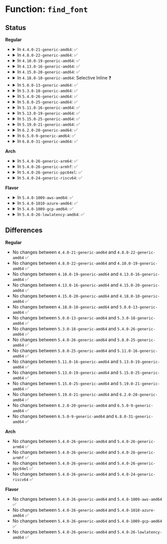 # Function: <code>find_font</code>

## Status
<b>Regular</b>
<ul>
<li>
<details>
<summary>In <code>4.4.0-21-generic-amd64</code>: ✅</summary>

```c
const struct font_desc * find_font(const char * name)
```

```json
{
  "name": "find_font",
  "collision_type": "Unique Global",
  "inline_type": "No",
  "funcs": [
    {
      "addr": 18446744071583149472,
      "name": "find_font",
      "external": true,
      "loc": "lib/fonts/fonts.c:90",
      "file": "lib/fonts/fonts.c",
      "inline": "seen, unknown",
      "caller_inline": [],
      "caller_func": [
        "drivers/video/console/fbcon.c:fbcon_set_def_font",
        "drivers/video/console/fbcon.c:fbcon_startup",
        "drivers/video/console/fbcon.c:fbcon_init"
      ]
    }
  ],
  "symbols": [
    {
      "addr": 18446744071583149472,
      "name": "find_font",
      "section": ".text",
      "bind": "STB_GLOBAL",
      "size": 73
    }
  ]
}
```
</details>
</li>
<li>
<details>
<summary>In <code>4.8.0-22-generic-amd64</code>: ✅</summary>

```c
const struct font_desc * find_font(const char * name)
```

```json
{
  "name": "find_font",
  "collision_type": "Unique Global",
  "inline_type": "No",
  "funcs": [
    {
      "addr": 18446744071583444752,
      "name": "find_font",
      "external": true,
      "loc": "lib/fonts/fonts.c:90",
      "file": "lib/fonts/fonts.c",
      "inline": "seen, unknown",
      "caller_inline": [],
      "caller_func": [
        "drivers/video/console/fbcon.c:fbcon_set_def_font",
        "drivers/video/console/fbcon.c:fbcon_init",
        "drivers/video/console/fbcon.c:fbcon_startup"
      ]
    }
  ],
  "symbols": [
    {
      "addr": 18446744071583444752,
      "name": "find_font",
      "section": ".text",
      "bind": "STB_GLOBAL",
      "size": 73
    }
  ]
}
```
</details>
</li>
<li>
<details>
<summary>In <code>4.10.0-19-generic-amd64</code>: ✅</summary>

```c
const struct font_desc * find_font(const char * name)
```

```json
{
  "name": "find_font",
  "collision_type": "Unique Global",
  "inline_type": "No",
  "funcs": [
    {
      "addr": 18446744071583570496,
      "name": "find_font",
      "external": true,
      "loc": "lib/fonts/fonts.c:90",
      "file": "lib/fonts/fonts.c",
      "inline": "seen, unknown",
      "caller_inline": [],
      "caller_func": [
        "drivers/video/console/fbcon.c:fbcon_set_def_font",
        "drivers/video/console/fbcon.c:fbcon_init",
        "drivers/video/console/fbcon.c:fbcon_startup"
      ]
    }
  ],
  "symbols": [
    {
      "addr": 18446744071583570496,
      "name": "find_font",
      "section": ".text",
      "bind": "STB_GLOBAL",
      "size": 73
    }
  ]
}
```
</details>
</li>
<li>
<details>
<summary>In <code>4.13.0-16-generic-amd64</code>: ✅</summary>

```c
const struct font_desc * find_font(const char * name)
```

```json
{
  "name": "find_font",
  "collision_type": "Unique Global",
  "inline_type": "No",
  "funcs": [
    {
      "addr": 18446744071583608016,
      "name": "find_font",
      "external": true,
      "loc": "lib/fonts/fonts.c:90",
      "file": "lib/fonts/fonts.c",
      "inline": "seen, unknown",
      "caller_inline": [],
      "caller_func": [
        "drivers/video/console/fbcon.c:fbcon_set_def_font",
        "drivers/video/console/fbcon.c:fbcon_init",
        "drivers/video/console/fbcon.c:fbcon_startup"
      ]
    }
  ],
  "symbols": [
    {
      "addr": 18446744071583608016,
      "name": "find_font",
      "section": ".text",
      "bind": "STB_GLOBAL",
      "size": 73
    }
  ]
}
```
</details>
</li>
<li>
<details>
<summary>In <code>4.15.0-20-generic-amd64</code>: ✅</summary>

```c
const struct font_desc * find_font(const char * name)
```

```json
{
  "name": "find_font",
  "collision_type": "Unique Global",
  "inline_type": "No",
  "funcs": [
    {
      "addr": 18446744071583854048,
      "name": "find_font",
      "external": true,
      "loc": "lib/fonts/fonts.c:90",
      "file": "lib/fonts/fonts.c",
      "inline": "seen, unknown",
      "caller_inline": [],
      "caller_func": [
        "drivers/video/fbdev/core/fbcon.c:fbcon_set_def_font",
        "drivers/video/fbdev/core/fbcon.c:fbcon_init",
        "drivers/video/fbdev/core/fbcon.c:fbcon_startup"
      ]
    }
  ],
  "symbols": [
    {
      "addr": 18446744071583854048,
      "name": "find_font",
      "section": ".text",
      "bind": "STB_GLOBAL",
      "size": 73
    }
  ]
}
```
</details>
</li>
<li>
<details>
<summary>In <code>4.18.0-10-generic-amd64</code>: Selective Inline ❓</summary>

```c
const struct font_desc * find_font(const char * name)
```

```json
{
  "name": "find_font",
  "collision_type": "Unique Global",
  "inline_type": "Selective",
  "funcs": [
    {
      "addr": 18446744071584054352,
      "name": "find_font",
      "external": true,
      "loc": "lib/fonts/fonts.c:90",
      "file": "lib/fonts/fonts.c",
      "inline": "not declared, inlined",
      "caller_inline": [],
      "caller_func": [
        "drivers/video/fbdev/core/fbcon.c:fbcon_set_def_font",
        "drivers/video/fbdev/core/fbcon.c:fbcon_init",
        "drivers/video/fbdev/core/fbcon.c:fbcon_startup"
      ]
    }
  ],
  "symbols": [
    {
      "addr": 18446744071584054352,
      "name": "find_font",
      "section": ".text",
      "bind": "STB_GLOBAL",
      "size": 73
    }
  ]
}
```
</details>
</li>
<li>
<details>
<summary>In <code>5.0.0-13-generic-amd64</code>: ✅</summary>

```c
const struct font_desc * find_font(const char * name)
```

```json
{
  "name": "find_font",
  "collision_type": "Unique Global",
  "inline_type": "No",
  "funcs": [
    {
      "addr": 18446744071584137472,
      "name": "find_font",
      "external": true,
      "loc": "lib/fonts/fonts.c:94",
      "file": "lib/fonts/fonts.c",
      "inline": "seen, unknown",
      "caller_inline": [],
      "caller_func": [
        "drivers/video/fbdev/core/fbcon.c:fbcon_set_def_font",
        "drivers/video/fbdev/core/fbcon.c:fbcon_init",
        "drivers/video/fbdev/core/fbcon.c:fbcon_startup"
      ]
    }
  ],
  "symbols": [
    {
      "addr": 18446744071584137472,
      "name": "find_font",
      "section": ".text",
      "bind": "STB_GLOBAL",
      "size": 70
    }
  ]
}
```
</details>
</li>
<li>
<details>
<summary>In <code>5.3.0-18-generic-amd64</code>: ✅</summary>

```c
const struct font_desc * find_font(const char * name)
```

```json
{
  "name": "find_font",
  "collision_type": "Unique Global",
  "inline_type": "No",
  "funcs": [
    {
      "addr": 18446744071584327760,
      "name": "find_font",
      "external": true,
      "loc": "lib/fonts/fonts.c:79",
      "file": "lib/fonts/fonts.c",
      "inline": "seen, unknown",
      "caller_inline": [],
      "caller_func": [
        "drivers/video/fbdev/core/fbcon.c:fbcon_set_def_font",
        "drivers/video/fbdev/core/fbcon.c:fbcon_init",
        "drivers/video/fbdev/core/fbcon.c:fbcon_startup"
      ]
    }
  ],
  "symbols": [
    {
      "addr": 18446744071584327760,
      "name": "find_font",
      "section": ".text",
      "bind": "STB_GLOBAL",
      "size": 62
    }
  ]
}
```
</details>
</li>
<li>
<details>
<summary>In <code>5.4.0-26-generic-amd64</code>: ✅</summary>

```c
const struct font_desc * find_font(const char * name)
```

```json
{
  "name": "find_font",
  "collision_type": "Unique Global",
  "inline_type": "No",
  "funcs": [
    {
      "addr": 18446744071584462448,
      "name": "find_font",
      "external": true,
      "loc": "lib/fonts/fonts.c:79",
      "file": "lib/fonts/fonts.c",
      "inline": "seen, unknown",
      "caller_inline": [],
      "caller_func": [
        "drivers/video/fbdev/core/fbcon.c:fbcon_set_def_font",
        "drivers/video/fbdev/core/fbcon.c:fbcon_init",
        "drivers/video/fbdev/core/fbcon.c:fbcon_startup"
      ]
    }
  ],
  "symbols": [
    {
      "addr": 18446744071584462448,
      "name": "find_font",
      "section": ".text",
      "bind": "STB_GLOBAL",
      "size": 62
    }
  ]
}
```
</details>
</li>
<li>
<details>
<summary>In <code>5.8.0-25-generic-amd64</code>: ✅</summary>

```c
const struct font_desc * find_font(const char * name)
```

```json
{
  "name": "find_font",
  "collision_type": "Unique Global",
  "inline_type": "No",
  "funcs": [
    {
      "addr": 18446744071585026272,
      "name": "find_font",
      "external": true,
      "loc": "lib/fonts/fonts.c:79",
      "file": "lib/fonts/fonts.c",
      "inline": "seen, unknown",
      "caller_inline": [],
      "caller_func": [
        "drivers/video/fbdev/core/fbcon.c:fbcon_set_def_font",
        "drivers/video/fbdev/core/fbcon.c:fbcon_init",
        "drivers/video/fbdev/core/fbcon.c:fbcon_startup"
      ]
    }
  ],
  "symbols": [
    {
      "addr": 18446744071585026272,
      "name": "find_font",
      "section": ".text",
      "bind": "STB_GLOBAL",
      "size": 70
    }
  ]
}
```
</details>
</li>
<li>
<details>
<summary>In <code>5.11.0-16-generic-amd64</code>: ✅</summary>

```c
const struct font_desc * find_font(const char * name)
```

```json
{
  "name": "find_font",
  "collision_type": "Unique Global",
  "inline_type": "No",
  "funcs": [
    {
      "addr": 18446744071585174992,
      "name": "find_font",
      "external": true,
      "loc": "lib/fonts/fonts.c:82",
      "file": "lib/fonts/fonts.c",
      "inline": "seen, unknown",
      "caller_inline": [],
      "caller_func": [
        "drivers/video/fbdev/core/fbcon.c:fbcon_set_def_font",
        "drivers/video/fbdev/core/fbcon.c:fbcon_init",
        "drivers/video/fbdev/core/fbcon.c:fbcon_startup"
      ]
    }
  ],
  "symbols": [
    {
      "addr": 18446744071585174992,
      "name": "find_font",
      "section": ".text",
      "bind": "STB_GLOBAL",
      "size": 75
    }
  ]
}
```
</details>
</li>
<li>
<details>
<summary>In <code>5.13.0-19-generic-amd64</code>: ✅</summary>

```c
const struct font_desc * find_font(const char * name)
```

```json
{
  "name": "find_font",
  "collision_type": "Unique Global",
  "inline_type": "No",
  "funcs": [
    {
      "addr": 18446744071585056720,
      "name": "find_font",
      "external": true,
      "loc": "lib/fonts/fonts.c:82",
      "file": "lib/fonts/fonts.c",
      "inline": "seen, unknown",
      "caller_inline": [],
      "caller_func": [
        "drivers/video/fbdev/core/fbcon.c:fbcon_set_def_font",
        "drivers/video/fbdev/core/fbcon.c:fbcon_init",
        "drivers/video/fbdev/core/fbcon.c:fbcon_startup"
      ]
    }
  ],
  "symbols": [
    {
      "addr": 18446744071585056720,
      "name": "find_font",
      "section": ".text",
      "bind": "STB_GLOBAL",
      "size": 75
    }
  ]
}
```
</details>
</li>
<li>
<details>
<summary>In <code>5.15.0-25-generic-amd64</code>: ✅</summary>

```c
const struct font_desc * find_font(const char * name)
```

```json
{
  "name": "find_font",
  "collision_type": "Unique Global",
  "inline_type": "No",
  "funcs": [
    {
      "addr": 18446744071585501344,
      "name": "find_font",
      "external": true,
      "loc": "lib/fonts/fonts.c:82",
      "file": "lib/fonts/fonts.c",
      "inline": "seen, unknown",
      "caller_inline": [],
      "caller_func": [
        "drivers/video/fbdev/core/fbcon.c:fbcon_set_def_font",
        "drivers/video/fbdev/core/fbcon.c:fbcon_init",
        "drivers/video/fbdev/core/fbcon.c:fbcon_startup"
      ]
    }
  ],
  "symbols": [
    {
      "addr": 18446744071585501344,
      "name": "find_font",
      "section": ".text",
      "bind": "STB_GLOBAL",
      "size": 118
    }
  ]
}
```
</details>
</li>
<li>
<details>
<summary>In <code>5.19.0-21-generic-amd64</code>: ✅</summary>

```c
const struct font_desc * find_font(const char * name)
```

```json
{
  "name": "find_font",
  "collision_type": "Unique Global",
  "inline_type": "No",
  "funcs": [
    {
      "addr": 18446744071586649408,
      "name": "find_font",
      "external": true,
      "loc": "lib/fonts/fonts.c:82",
      "file": "lib/fonts/fonts.c",
      "inline": "seen, unknown",
      "caller_inline": [],
      "caller_func": [
        "drivers/video/fbdev/core/fbcon.c:fbcon_set_def_font",
        "drivers/video/fbdev/core/fbcon.c:fbcon_init",
        "drivers/video/fbdev/core/fbcon.c:fbcon_startup"
      ]
    }
  ],
  "symbols": [
    {
      "addr": 18446744071586649408,
      "name": "find_font",
      "section": ".text",
      "bind": "STB_GLOBAL",
      "size": 126
    }
  ]
}
```
</details>
</li>
<li>
<details>
<summary>In <code>6.2.0-20-generic-amd64</code>: ✅</summary>

```c
const struct font_desc * find_font(const char * name)
```

```json
{
  "name": "find_font",
  "collision_type": "Unique Global",
  "inline_type": "No",
  "funcs": [
    {
      "addr": 18446744071587893632,
      "name": "find_font",
      "external": true,
      "loc": "lib/fonts/fonts.c:82",
      "file": "lib/fonts/fonts.c",
      "inline": "seen, unknown",
      "caller_inline": [],
      "caller_func": [
        "drivers/video/fbdev/core/fbcon.c:fbcon_set_def_font",
        "drivers/video/fbdev/core/fbcon.c:fbcon_init",
        "drivers/video/fbdev/core/fbcon.c:fbcon_startup"
      ]
    }
  ],
  "symbols": [
    {
      "addr": 18446744071587893632,
      "name": "find_font",
      "section": ".text",
      "bind": "STB_GLOBAL",
      "size": 126
    }
  ]
}
```
</details>
</li>
<li>
<details>
<summary>In <code>6.5.0-9-generic-amd64</code>: ✅</summary>

```c
const struct font_desc * find_font(const char * name)
```

```json
{
  "name": "find_font",
  "collision_type": "Unique Global",
  "inline_type": "No",
  "funcs": [
    {
      "addr": 18446744071588165344,
      "name": "find_font",
      "external": true,
      "loc": "lib/fonts/fonts.c:82",
      "file": "lib/fonts/fonts.c",
      "inline": "seen, unknown",
      "caller_inline": [],
      "caller_func": [
        "drivers/video/fbdev/core/fbcon.c:fbcon_set_def_font",
        "drivers/video/fbdev/core/fbcon.c:fbcon_init",
        "drivers/video/fbdev/core/fbcon.c:fbcon_startup"
      ]
    }
  ],
  "symbols": [
    {
      "addr": 18446744071588165344,
      "name": "find_font",
      "section": ".text",
      "bind": "STB_GLOBAL",
      "size": 126
    }
  ]
}
```
</details>
</li>
<li>
<details>
<summary>In <code>6.8.0-31-generic-amd64</code>: ✅</summary>

```c
const struct font_desc * find_font(const char * name)
```

```json
{
  "name": "find_font",
  "collision_type": "Unique Global",
  "inline_type": "No",
  "funcs": [
    {
      "addr": 18446744071588456048,
      "name": "find_font",
      "external": true,
      "loc": "lib/fonts/fonts.c:82",
      "file": "lib/fonts/fonts.c",
      "inline": "seen, unknown",
      "caller_inline": [],
      "caller_func": [
        "drivers/video/fbdev/core/fbcon.c:fbcon_set_def_font",
        "drivers/video/fbdev/core/fbcon.c:fbcon_init",
        "drivers/video/fbdev/core/fbcon.c:fbcon_startup"
      ]
    }
  ],
  "symbols": [
    {
      "addr": 18446744071588456048,
      "name": "find_font",
      "section": ".text",
      "bind": "STB_GLOBAL",
      "size": 126
    }
  ]
}
```
</details>
</li>
</ul>
<b>Arch</b>
<ul>
<li>
<details>
<summary>In <code>5.4.0-26-generic-arm64</code>: ✅</summary>

```c
const struct font_desc * find_font(const char * name)
```

```json
{
  "name": "find_font",
  "collision_type": "Unique Global",
  "inline_type": "No",
  "funcs": [
    {
      "addr": 18446603336496351904,
      "name": "find_font",
      "external": true,
      "loc": "lib/fonts/fonts.c:79",
      "file": "lib/fonts/fonts.c",
      "inline": "seen, unknown",
      "caller_inline": [],
      "caller_func": [
        "drivers/video/fbdev/core/fbcon.c:fbcon_set_def_font",
        "drivers/video/fbdev/core/fbcon.c:fbcon_init",
        "drivers/video/fbdev/core/fbcon.c:fbcon_startup"
      ]
    }
  ],
  "symbols": [
    {
      "addr": 18446603336496351904,
      "name": "find_font",
      "section": ".text",
      "bind": "STB_GLOBAL",
      "size": 136
    }
  ]
}
```
</details>
</li>
<li>
<details>
<summary>In <code>5.4.0-26-generic-armhf</code>: ✅</summary>

```c
const struct font_desc * find_font(const char * name)
```

```json
{
  "name": "find_font",
  "collision_type": "Unique Global",
  "inline_type": "No",
  "funcs": [
    {
      "addr": 3229684564,
      "name": "find_font",
      "external": true,
      "loc": "lib/fonts/fonts.c:79",
      "file": "lib/fonts/fonts.c",
      "inline": "seen, unknown",
      "caller_inline": [],
      "caller_func": [
        "drivers/video/fbdev/core/fbcon.c:fbcon_set_def_font",
        "drivers/video/fbdev/core/fbcon.c:fbcon_init",
        "drivers/video/fbdev/core/fbcon.c:fbcon_startup"
      ]
    }
  ],
  "symbols": [
    {
      "addr": 3229684564,
      "name": "find_font",
      "section": ".text",
      "bind": "STB_GLOBAL",
      "size": 80
    }
  ]
}
```
</details>
</li>
<li>
<details>
<summary>In <code>5.4.0-26-generic-ppc64el</code>: ✅</summary>

```c
const struct font_desc * find_font(const char * name)
```

```json
{
  "name": "find_font",
  "collision_type": "Unique Global",
  "inline_type": "No",
  "funcs": [
    {
      "addr": 13835058055290675536,
      "name": "find_font",
      "external": true,
      "loc": "lib/fonts/fonts.c:79",
      "file": "lib/fonts/fonts.c",
      "inline": "seen, unknown",
      "caller_inline": [],
      "caller_func": [
        "drivers/video/fbdev/core/fbcon.c:fbcon_set_def_font",
        "drivers/video/fbdev/core/fbcon.c:fbcon_init",
        "drivers/video/fbdev/core/fbcon.c:fbcon_startup"
      ]
    }
  ],
  "symbols": [
    {
      "addr": 13835058055290675536,
      "name": "find_font",
      "section": ".text",
      "bind": "STB_GLOBAL",
      "size": 528
    }
  ]
}
```
</details>
</li>
<li>
<details>
<summary>In <code>5.4.0-24-generic-riscv64</code>: ✅</summary>

```c
const struct font_desc * find_font(const char * name)
```

```json
{
  "name": "find_font",
  "collision_type": "Unique Global",
  "inline_type": "No",
  "funcs": [
    {
      "addr": 18446743936275398114,
      "name": "find_font",
      "external": true,
      "loc": "lib/fonts/fonts.c:79",
      "file": "lib/fonts/fonts.c",
      "inline": "seen, unknown",
      "caller_inline": [],
      "caller_func": [
        "drivers/video/fbdev/core/fbcon.c:fbcon_set_def_font",
        "drivers/video/fbdev/core/fbcon.c:fbcon_init",
        "drivers/video/fbdev/core/fbcon.c:fbcon_startup"
      ]
    }
  ],
  "symbols": [
    {
      "addr": 18446743936275398114,
      "name": "find_font",
      "section": ".text",
      "bind": "STB_GLOBAL",
      "size": 106
    }
  ]
}
```
</details>
</li>
</ul>
<b>Flavor</b>
<ul>
<li>
<details>
<summary>In <code>5.4.0-1009-aws-amd64</code>: ✅</summary>

```c
const struct font_desc * find_font(const char * name)
```

```json
{
  "name": "find_font",
  "collision_type": "Unique Global",
  "inline_type": "No",
  "funcs": [
    {
      "addr": 18446744071584431184,
      "name": "find_font",
      "external": true,
      "loc": "lib/fonts/fonts.c:79",
      "file": "lib/fonts/fonts.c",
      "inline": "seen, unknown",
      "caller_inline": [],
      "caller_func": [
        "drivers/video/fbdev/core/fbcon.c:fbcon_set_def_font",
        "drivers/video/fbdev/core/fbcon.c:fbcon_init",
        "drivers/video/fbdev/core/fbcon.c:fbcon_startup"
      ]
    }
  ],
  "symbols": [
    {
      "addr": 18446744071584431184,
      "name": "find_font",
      "section": ".text",
      "bind": "STB_GLOBAL",
      "size": 75
    }
  ]
}
```
</details>
</li>
<li>
<details>
<summary>In <code>5.4.0-1010-azure-amd64</code>: ✅</summary>

```c
const struct font_desc * find_font(const char * name)
```

```json
{
  "name": "find_font",
  "collision_type": "Unique Global",
  "inline_type": "No",
  "funcs": [
    {
      "addr": 18446744071584366288,
      "name": "find_font",
      "external": true,
      "loc": "lib/fonts/fonts.c:79",
      "file": "lib/fonts/fonts.c",
      "inline": "seen, unknown",
      "caller_inline": [],
      "caller_func": [
        "drivers/video/fbdev/core/fbcon.c:fbcon_set_def_font",
        "drivers/video/fbdev/core/fbcon.c:fbcon_init",
        "drivers/video/fbdev/core/fbcon.c:fbcon_startup"
      ]
    }
  ],
  "symbols": [
    {
      "addr": 18446744071584366288,
      "name": "find_font",
      "section": ".text",
      "bind": "STB_GLOBAL",
      "size": 75
    }
  ]
}
```
</details>
</li>
<li>
<details>
<summary>In <code>5.4.0-1009-gcp-amd64</code>: ✅</summary>

```c
const struct font_desc * find_font(const char * name)
```

```json
{
  "name": "find_font",
  "collision_type": "Unique Global",
  "inline_type": "No",
  "funcs": [
    {
      "addr": 18446744071584414096,
      "name": "find_font",
      "external": true,
      "loc": "lib/fonts/fonts.c:79",
      "file": "lib/fonts/fonts.c",
      "inline": "seen, unknown",
      "caller_inline": [],
      "caller_func": [
        "drivers/video/fbdev/core/fbcon.c:fbcon_set_def_font",
        "drivers/video/fbdev/core/fbcon.c:fbcon_init",
        "drivers/video/fbdev/core/fbcon.c:fbcon_startup"
      ]
    }
  ],
  "symbols": [
    {
      "addr": 18446744071584414096,
      "name": "find_font",
      "section": ".text",
      "bind": "STB_GLOBAL",
      "size": 75
    }
  ]
}
```
</details>
</li>
<li>
<details>
<summary>In <code>5.4.0-26-lowlatency-amd64</code>: ✅</summary>

```c
const struct font_desc * find_font(const char * name)
```

```json
{
  "name": "find_font",
  "collision_type": "Unique Global",
  "inline_type": "No",
  "funcs": [
    {
      "addr": 18446744071584520160,
      "name": "find_font",
      "external": true,
      "loc": "lib/fonts/fonts.c:79",
      "file": "lib/fonts/fonts.c",
      "inline": "seen, unknown",
      "caller_inline": [],
      "caller_func": [
        "drivers/video/fbdev/core/fbcon.c:fbcon_set_def_font",
        "drivers/video/fbdev/core/fbcon.c:fbcon_init",
        "drivers/video/fbdev/core/fbcon.c:fbcon_startup"
      ]
    }
  ],
  "symbols": [
    {
      "addr": 18446744071584520160,
      "name": "find_font",
      "section": ".text",
      "bind": "STB_GLOBAL",
      "size": 62
    }
  ]
}
```
</details>
</li>
</ul>

## Differences
<b>Regular</b>
<ul>
<li>
No changes between <code>4.4.0-21-generic-amd64</code> and <code>4.8.0-22-generic-amd64</code> ✅
</li>
<li>
No changes between <code>4.8.0-22-generic-amd64</code> and <code>4.10.0-19-generic-amd64</code> ✅
</li>
<li>
No changes between <code>4.10.0-19-generic-amd64</code> and <code>4.13.0-16-generic-amd64</code> ✅
</li>
<li>
No changes between <code>4.13.0-16-generic-amd64</code> and <code>4.15.0-20-generic-amd64</code> ✅
</li>
<li>
No changes between <code>4.15.0-20-generic-amd64</code> and <code>4.18.0-10-generic-amd64</code> ✅
</li>
<li>
No changes between <code>4.18.0-10-generic-amd64</code> and <code>5.0.0-13-generic-amd64</code> ✅
</li>
<li>
No changes between <code>5.0.0-13-generic-amd64</code> and <code>5.3.0-18-generic-amd64</code> ✅
</li>
<li>
No changes between <code>5.3.0-18-generic-amd64</code> and <code>5.4.0-26-generic-amd64</code> ✅
</li>
<li>
No changes between <code>5.4.0-26-generic-amd64</code> and <code>5.8.0-25-generic-amd64</code> ✅
</li>
<li>
No changes between <code>5.8.0-25-generic-amd64</code> and <code>5.11.0-16-generic-amd64</code> ✅
</li>
<li>
No changes between <code>5.11.0-16-generic-amd64</code> and <code>5.13.0-19-generic-amd64</code> ✅
</li>
<li>
No changes between <code>5.13.0-19-generic-amd64</code> and <code>5.15.0-25-generic-amd64</code> ✅
</li>
<li>
No changes between <code>5.15.0-25-generic-amd64</code> and <code>5.19.0-21-generic-amd64</code> ✅
</li>
<li>
No changes between <code>5.19.0-21-generic-amd64</code> and <code>6.2.0-20-generic-amd64</code> ✅
</li>
<li>
No changes between <code>6.2.0-20-generic-amd64</code> and <code>6.5.0-9-generic-amd64</code> ✅
</li>
<li>
No changes between <code>6.5.0-9-generic-amd64</code> and <code>6.8.0-31-generic-amd64</code> ✅
</li>
</ul>
<b>Arch</b>
<ul>
<li>
No changes between <code>5.4.0-26-generic-amd64</code> and <code>5.4.0-26-generic-arm64</code> ✅
</li>
<li>
No changes between <code>5.4.0-26-generic-amd64</code> and <code>5.4.0-26-generic-armhf</code> ✅
</li>
<li>
No changes between <code>5.4.0-26-generic-amd64</code> and <code>5.4.0-26-generic-ppc64el</code> ✅
</li>
<li>
No changes between <code>5.4.0-26-generic-amd64</code> and <code>5.4.0-24-generic-riscv64</code> ✅
</li>
</ul>
<b>Flavor</b>
<ul>
<li>
No changes between <code>5.4.0-26-generic-amd64</code> and <code>5.4.0-1009-aws-amd64</code> ✅
</li>
<li>
No changes between <code>5.4.0-26-generic-amd64</code> and <code>5.4.0-1010-azure-amd64</code> ✅
</li>
<li>
No changes between <code>5.4.0-26-generic-amd64</code> and <code>5.4.0-1009-gcp-amd64</code> ✅
</li>
<li>
No changes between <code>5.4.0-26-generic-amd64</code> and <code>5.4.0-26-lowlatency-amd64</code> ✅
</li>
</ul>
